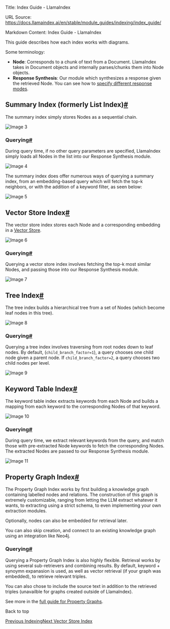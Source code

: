 Title: Index Guide - LlamaIndex

URL Source: https://docs.llamaindex.ai/en/stable/module_guides/indexing/index_guide/

Markdown Content:
Index Guide - LlamaIndex


This guide describes how each index works with diagrams.

Some terminology:

*   **Node**: Corresponds to a chunk of text from a Document. LlamaIndex takes in Document objects and internally parses/chunks them into Node objects.
*   **Response Synthesis**: Our module which synthesizes a response given the retrieved Node. You can see how to [specify different response modes](https://docs.llamaindex.ai/en/stable/module_guides/deploying/query_engine/response_modes/).

Summary Index (formerly List Index)[#](https://docs.llamaindex.ai/en/stable/module_guides/indexing/index_guide/#summary-index-formerly-list-index "Permanent link")
-------------------------------------------------------------------------------------------------------------------------------------------------------------------

The summary index simply stores Nodes as a sequential chain.

![Image 3](https://docs.llamaindex.ai/en/stable/_static/indices/list.png)

### Querying[#](https://docs.llamaindex.ai/en/stable/module_guides/indexing/index_guide/#querying "Permanent link")

During query time, if no other query parameters are specified, LlamaIndex simply loads all Nodes in the list into our Response Synthesis module.

![Image 4](https://docs.llamaindex.ai/en/stable/_static/indices/list_query.png)

The summary index does offer numerous ways of querying a summary index, from an embedding-based query which will fetch the top-k neighbors, or with the addition of a keyword filter, as seen below:

![Image 5](https://docs.llamaindex.ai/en/stable/_static/indices/list_filter_query.png)

Vector Store Index[#](https://docs.llamaindex.ai/en/stable/module_guides/indexing/index_guide/#vector-store-index "Permanent link")
-----------------------------------------------------------------------------------------------------------------------------------

The vector store index stores each Node and a corresponding embedding in a [Vector Store](https://docs.llamaindex.ai/en/stable/community/integrations/vector_stores/#using-a-vector-store-as-an-index).

![Image 6](https://docs.llamaindex.ai/en/stable/_static/indices/vector_store.png)

### Querying[#](https://docs.llamaindex.ai/en/stable/module_guides/indexing/index_guide/#querying_1 "Permanent link")

Querying a vector store index involves fetching the top-k most similar Nodes, and passing those into our Response Synthesis module.

![Image 7](https://docs.llamaindex.ai/en/stable/_static/indices/vector_store_query.png)

Tree Index[#](https://docs.llamaindex.ai/en/stable/module_guides/indexing/index_guide/#tree-index "Permanent link")
-------------------------------------------------------------------------------------------------------------------

The tree index builds a hierarchical tree from a set of Nodes (which become leaf nodes in this tree).

![Image 8](https://docs.llamaindex.ai/en/stable/_static/indices/tree.png)

### Querying[#](https://docs.llamaindex.ai/en/stable/module_guides/indexing/index_guide/#querying_2 "Permanent link")

Querying a tree index involves traversing from root nodes down to leaf nodes. By default, (`child_branch_factor=1`), a query chooses one child node given a parent node. If `child_branch_factor=2`, a query chooses two child nodes per level.

![Image 9](https://docs.llamaindex.ai/en/stable/_static/indices/tree_query.png)

Keyword Table Index[#](https://docs.llamaindex.ai/en/stable/module_guides/indexing/index_guide/#keyword-table-index "Permanent link")
-------------------------------------------------------------------------------------------------------------------------------------

The keyword table index extracts keywords from each Node and builds a mapping from each keyword to the corresponding Nodes of that keyword.

![Image 10](https://docs.llamaindex.ai/en/stable/_static/indices/keyword.png)

### Querying[#](https://docs.llamaindex.ai/en/stable/module_guides/indexing/index_guide/#querying_3 "Permanent link")

During query time, we extract relevant keywords from the query, and match those with pre-extracted Node keywords to fetch the corresponding Nodes. The extracted Nodes are passed to our Response Synthesis module.

![Image 11](https://docs.llamaindex.ai/en/stable/_static/indices/keyword_query.png)

Property Graph Index[#](https://docs.llamaindex.ai/en/stable/module_guides/indexing/index_guide/#property-graph-index "Permanent link")
---------------------------------------------------------------------------------------------------------------------------------------

The Property Graph Index works by first building a knowledge graph containing labelled nodes and relations. The construction of this graph is extremely customizable, ranging from letting the LLM extract whatever it wants, to extracting using a strict schema, to even implementing your own extraction modules.

Optionally, nodes can also be embedded for retrieval later.

You can also skip creation, and connect to an existing knowledge graph using an integration like Neo4j.

### Querying[#](https://docs.llamaindex.ai/en/stable/module_guides/indexing/index_guide/#querying_4 "Permanent link")

Querying a Property Graph Index is also highly flexible. Retrieval works by using several sub-retrievers and combining results. By default, keyword + synoymn expanasion is used, as well as vector retrieval (if your graph was embedded), to retrieve relevant triples.

You can also chose to include the source text in addition to the retrieved triples (unavailble for graphs created outside of LlamaIndex).

See more in the [full guide for Property Graphs](https://docs.llamaindex.ai/en/stable/module_guides/indexing/lpg_index_guide/).

Back to top

[Previous Indexing](https://docs.llamaindex.ai/en/stable/module_guides/indexing/)[Next Vector Store Index](https://docs.llamaindex.ai/en/stable/module_guides/indexing/vector_store_index/)
